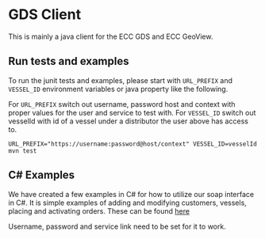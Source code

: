 
# GDS Client

This is mainly a java client for the ECC GDS and ECC GeoView. 

## Run tests and examples

To run the junit tests and examples, please start with `URL_PREFIX` and `VESSEL_ID` environment variables or java property like the following. 

For `URL_PREFIX` switch out username, password host and context with proper values for the user and service to test with.
For `VESSEL_ID` switch out vesselId with id of a vessel under a distributor the user above has access to.

```
URL_PREFIX="https://username:password@host/context" VESSEL_ID=vesselId mvn test
``` 

## C# Examples

We have created a few examples in C# for how to utilize our soap interface in C#. It is simple examples of adding and modifying customers, vessels, placing and activating orders. These can be found [here](https://github.com/ElectronicChartCentre/gdsclient/blob/master/c%23/Program.cs) 

Username, password and service link need to be set for it to work. 
